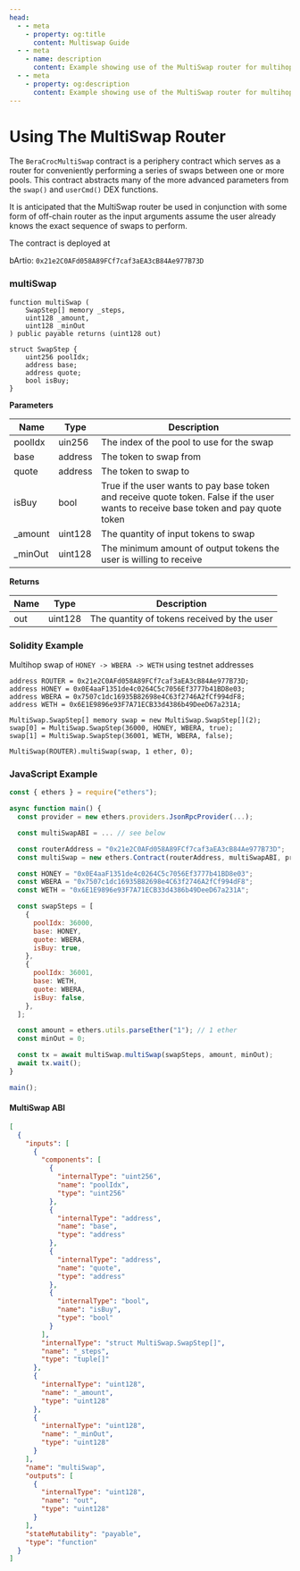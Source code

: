 ```yaml
---
head:
  - - meta
    - property: og:title
      content: Multiswap Guide
  - - meta
    - name: description
      content: Example showing use of the MultiSwap router for multihop swaps
  - - meta
    - property: og:description
      content: Example showing use of the MultiSwap router for multihop swaps
---
```


# Using The MultiSwap Router

The `BeraCrocMultiSwap` contract is a periphery contract which serves as a router for conveniently performing a series of swaps between one or more pools. This contract abstracts many of the more advanced parameters from the `swap()` and `userCmd()` DEX functions.

It is anticipated that the MultiSwap router be used in conjunction with some form of off-chain router as the input arguments assume the user already knows the exact sequence of swaps to perform.

The contract is deployed at

bArtio: `0x21e2C0AFd058A89FCf7caf3aEA3cB84Ae977B73D`

### multiSwap

```solidity
function multiSwap (
    SwapStep[] memory _steps,
    uint128 _amount,
    uint128 _minOut
) public payable returns (uint128 out)

struct SwapStep {
    uint256 poolIdx;
    address base;
    address quote;
    bool isBuy;
}
```

**Parameters**

| Name     | Type    | Description                                                                                                                         |
| -------- | ------- | ----------------------------------------------------------------------------------------------------------------------------------- |
| poolIdx  | uin256  | The index of the pool to use for the swap                                                                                           |
| base     | address | The token to swap from                                                                                                              |
| quote    | address | The token to swap to                                                                                                                |
| isBuy    | bool    | True if the user wants to pay base token and receive quote token. False if the user wants to receive base token and pay quote token |
| \_amount | uint128 | The quantity of input tokens to swap                                                                                                |
| \_minOut | uint128 | The minimum amount of output tokens the user is willing to receive                                                                  |

**Returns**

| Name | Type    | Description                                 |
| ---- | ------- | ------------------------------------------- |
| out  | uint128 | The quantity of tokens received by the user |

### Solidity Example

Multihop swap of `HONEY -> WBERA -> WETH` using testnet addresses

```solidity
address ROUTER = 0x21e2C0AFd058A89FCf7caf3aEA3cB84Ae977B73D;
address HONEY = 0x0E4aaF1351de4c0264C5c7056Ef3777b41BD8e03;
address WBERA = 0x7507c1dc16935B82698e4C63f2746A2fCf994dF8;
address WETH = 0x6E1E9896e93F7A71ECB33d4386b49DeeD67a231A;

MultiSwap.SwapStep[] memory swap = new MultiSwap.SwapStep[](2);
swap[0] = MultiSwap.SwapStep(36000, HONEY, WBERA, true);
swap[1] = MultiSwap.SwapStep(36001, WETH, WBERA, false);

MultiSwap(ROUTER).multiSwap(swap, 1 ether, 0);
```

### JavaScript Example

```js
const { ethers } = require("ethers");

async function main() {
  const provider = new ethers.providers.JsonRpcProvider(...);

  const multiSwapABI = ... // see below

  const routerAddress = "0x21e2C0AFd058A89FCf7caf3aEA3cB84Ae977B73D";
  const multiSwap = new ethers.Contract(routerAddress, multiSwapABI, provider);

  const HONEY = "0x0E4aaF1351de4c0264C5c7056Ef3777b41BD8e03";
  const WBERA = "0x7507c1dc16935B82698e4C63f2746A2fCf994dF8";
  const WETH = "0x6E1E9896e93F7A71ECB33d4386b49DeeD67a231A";

  const swapSteps = [
    {
      poolIdx: 36000,
      base: HONEY,
      quote: WBERA,
      isBuy: true,
    },
    {
      poolIdx: 36001,
      base: WETH,
      quote: WBERA,
      isBuy: false,
    },
  ];

  const amount = ethers.utils.parseEther("1"); // 1 ether
  const minOut = 0;

  const tx = await multiSwap.multiSwap(swapSteps, amount, minOut);
  await tx.wait();
}

main();
```

#### MultiSwap ABI

```json
[
  {
    "inputs": [
      {
        "components": [
          {
            "internalType": "uint256",
            "name": "poolIdx",
            "type": "uint256"
          },
          {
            "internalType": "address",
            "name": "base",
            "type": "address"
          },
          {
            "internalType": "address",
            "name": "quote",
            "type": "address"
          },
          {
            "internalType": "bool",
            "name": "isBuy",
            "type": "bool"
          }
        ],
        "internalType": "struct MultiSwap.SwapStep[]",
        "name": "_steps",
        "type": "tuple[]"
      },
      {
        "internalType": "uint128",
        "name": "_amount",
        "type": "uint128"
      },
      {
        "internalType": "uint128",
        "name": "_minOut",
        "type": "uint128"
      }
    ],
    "name": "multiSwap",
    "outputs": [
      {
        "internalType": "uint128",
        "name": "out",
        "type": "uint128"
      }
    ],
    "stateMutability": "payable",
    "type": "function"
  }
]
```

